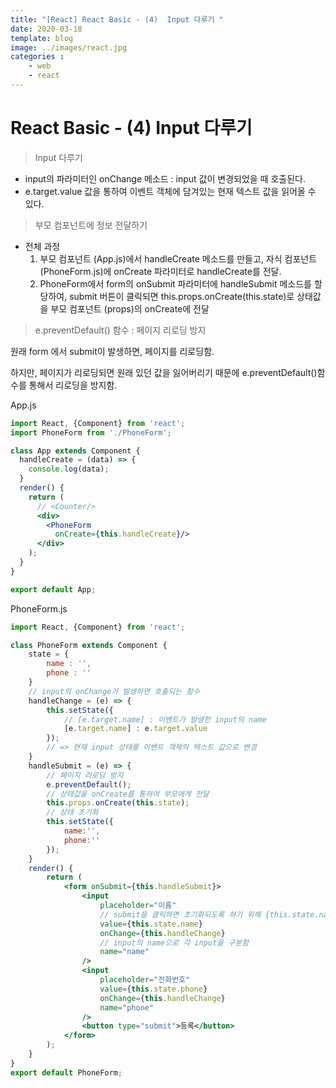 ```yaml
---
title: "[React] React Basic - (4)  Input 다루기 "
date: 2020-03-18
template: blog
image: ../images/react.jpg
categories : 
    - web
    - react
---
```




# React Basic - (4)  Input 다루기

> Input 다루기

- input의 파라미터인 onChange 메소드 : input 값이 변경되었을 때 호출된다.
- e.target.value 값을 통하여 이벤트 객체에 담겨있는 현재 텍스트 값을 읽어올 수 있다.

> 부모 컴포넌트에 정보 전달하기

- 전체 과정
    1. 부모 컴포넌트 (App.js)에서 handleCreate 메소드를 만들고, 자식 컴포넌트 (PhoneForm.js)에 onCreate 파라미터로 handleCreate를 전달.
    2. PhoneForm에서  form의 onSubmit 파라미터에 handleSubmit 메소드를 할당하여, submit 버튼이 클릭되면 this.props.onCreate(this.state)로 상태값을 부모 컴포넌트 (props)의 onCreate에 전달

> e.preventDefault() 함수 : 페이지 리로딩 방지

원래 form 에서 submit이 발생하면, 페이지를 리로딩함. 

하지만, 페이지가 리로딩되면 원래 있던 값을 잃어버리기 때문에 e.preventDefault()함수를 통해서 리로딩을 방지함.

App.js

```jsx
import React, {Component} from 'react';
import PhoneForm from './PhoneForm';

class App extends Component {
  handleCreate = (data) => {
    console.log(data);
  }
  render() {
    return (
      // <Counter/>
      <div>
        <PhoneForm
          onCreate={this.handleCreate}/>
      </div>
    );
  }
}

export default App;
```

PhoneForm.js

```jsx
import React, {Component} from 'react';

class PhoneForm extends Component {
    state = {
        name : '',
        phone : ''
    }
    // input의 onChange가 발생하면 호출되는 함수
    handleChange = (e) => {
        this.setState({
            // [e.target.name] : 이벤트가 발생한 input의 name
            [e.target.name] : e.target.value
        });
        // => 현재 input 상태를 이벤트 객체의 텍스트 값으로 변경
    }
    handleSubmit = (e) => {
        // 페이지 리로딩 방지
        e.preventDefault();
        // 상태값을 onCreate를 통하여 부모에게 전달
        this.props.onCreate(this.state);
        // 상태 초기화
        this.setState({
            name:'',
            phone:''
        });
    }
    render() {
        return (
            <form onSubmit={this.handleSubmit}>
                <input 
                    placeholder="이름"
                    // submit을 클릭하면 초기화되도록 하기 위해 {this.state.name}객체 할당
                    value={this.state.name}
                    onChange={this.handleChange}
                    // input의 name으로 각 input을 구분함
                    name="name"
                />
                <input
                    placeholder="전화번호"
                    value={this.state.phone}
                    onChange={this.handleChange}
                    name="phone"
                />
                <button type="submit">등록</button>
            </form>
        );
    }
}
export default PhoneForm;
```